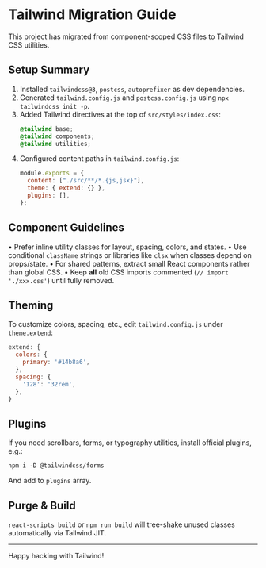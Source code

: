 # Tailwind Migration Guide

This project has migrated from component-scoped CSS files to Tailwind CSS utilities.

## Setup Summary

1. Installed `tailwindcss@3`, `postcss`, `autoprefixer` as dev dependencies.
2. Generated `tailwind.config.js` and `postcss.config.js` using `npx tailwindcss init -p`.
3. Added Tailwind directives at the top of `src/styles/index.css`:
   ```css
   @tailwind base;
   @tailwind components;
   @tailwind utilities;
   ```
4. Configured content paths in `tailwind.config.js`:
   ```js
   module.exports = {
     content: ["./src/**/*.{js,jsx}"],
     theme: { extend: {} },
     plugins: [],
   };
   ```

## Component Guidelines

• Prefer inline utility classes for layout, spacing, colors, and states.
• Use conditional `className` strings or libraries like `clsx` when classes depend on props/state.
• For shared patterns, extract small React components rather than global CSS.
• Keep **all** old CSS imports commented (`// import './xxx.css'`) until fully removed.

## Theming

To customize colors, spacing, etc., edit `tailwind.config.js` under `theme.extend`:

```js
extend: {
  colors: {
    primary: '#14b8a6',
  },
  spacing: {
    '128': '32rem',
  },
}
```

## Plugins

If you need scrollbars, forms, or typography utilities, install official plugins, e.g.:

```
npm i -D @tailwindcss/forms
```

And add to `plugins` array.

## Purge & Build

`react-scripts build` or `npm run build` will tree-shake unused classes automatically via Tailwind JIT.

---

Happy hacking with Tailwind!

